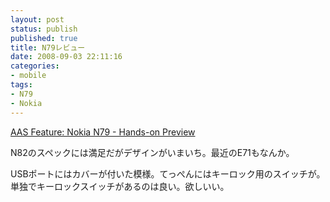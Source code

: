 ```yaml
---
layout: post
status: publish
published: true
title: N79レビュー
date: 2008-09-03 22:11:16
categories:
- mobile
tags:
- N79
- Nokia
---
```

<a href="http://www.allaboutsymbian.com/features/item/Nokia_N79-Hands-on_Preview.php">AAS Feature: Nokia N79 - Hands-on Preview</a>

N82のスペックには満足だがデザインがいまいち。最近のE71もなんか。

USBポートにはカバーが付いた模様。てっぺんにはキーロック用のスイッチが。単独でキーロックスイッチがあるのは良い。欲しいい。
